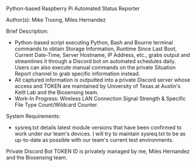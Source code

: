 Python-based Raspberry Pi Automated Status Reporter

Author(s): Mike Truong, Miles Hernandez


Brief Description:
- Python-based script executing Python, Bash and Bourne terminal commands to obtain Storage Information, Runtime Since Last Boot, Current Date-Time, Server Hostname, IP Address, etc., grabs output and streamlines it through a Discord bot on automated schedules daily. Users can also execute manual commands on the private Situation Report channel to grab specific information instead.
- All captured information is outputted into a private Discord server whose access and TOKEN are maintained by University of Texas at Austin's Keitt Lab and the Biosensing team.
- Work-In Progress: Wireless LAN Connection Signal Strength & Specific File Type Count/Wildcard Counter.

System Requirements:
- sysreq.txt details latest module versions that have been confirmed to work under our team's devices. I will try to maintain sysreq.txt to be as up-to-date as possible with our team's current test environments.

Private Discord Bot TOKEN ID is privately managed by me, Miles Hernandez and the Biosensing team.
